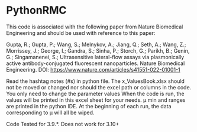 # PythonRMC

This code is associated with the following paper from Nature Biomedical Engineering and should be used with reference to this paper:

Gupta, R.; Gupta, P.; Wang, S.; Melnykov, A.; Jiang, Q.; Seth, A.; Wang, Z.; Morrissey, J.; George, I.; Gandra, S.; Sinha, P.; Storch, G.; Parikh, B.; Genin, G.; Singamanenei, S.; Ultrasensitive lateral-flow assays via plasmonically active antibody-conjugated fluorescent nanoparticles. Nature Biomedical Engineering.
DOI: https://www.nature.com/articles/s41551-022-01001-1

Read the hashtag notes (#s) in python file. The x_ValuesBook.xlsx should not be moved or changed nor should the excel path or columns in the code. You only need to change the parameter values When the code is run, the values will be printed in this excel sheet for your needs. µ min and ranges are printed in the python IDE. At the beginning of each run, the data corresponding to µ will all be wiped. 

Code Tested for 3.9.*. Does not work for 3.10+ 
